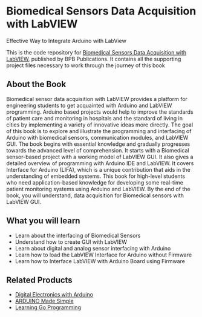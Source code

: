 # Biomedical Sensors Data Acquisition with LabVIEW

Effective Way to Integrate Arduino with LabView

This is the code repository for [Biomedical Sensors Data Acquisition with LabVIEW](https://bpbonline.com/products/biomedical-sensors-data-acquisition-with-labview?_pos=1&_sid=59e4ea2e1&_ss=r), published by BPB Publications. It contains all the supporting project files necessary to work through the journey of this book

## About the Book
Biomedical sensor data acquisition with LabVIEW provides a platform for engineering students to get acquainted with Arduino and LabVIEW programming. Arduino based projects would help to improve the standards of patient care and monitoring in hospitals and the standard of living in cities by implementing a variety of innovative ideas more directly. The goal of this book is to explore and illustrate the programming and interfacing of Arduino with biomedical sensors, communication modules, and LabVIEW GUI. 
The book begins with essential knowledge and gradually progresses towards the advanced level of comprehension. It starts with a Biomedical sensor-based project with a working model of LabVIEW GUI. It also gives a detailed overview of programming with Arduino IDE and LabVIEW. It covers Interface for Arduino (LIFA), which is a unique contribution that aids in the understanding of embedded systems. This book for high-level students who need application-based knowledge for developing some real-time patient monitoring systems using Arduino and LabVIEW. 
By the end of the book, you will understand, data acquisition for Biomedical sensors with LabVIEW GUI.

## What you will learn
* Learn about the interfacing of Biomedical Sensors
* Understand how to create GUI with LabVIEW
* Learn about digital and analog sensor interfacing with Arduino 
* Learn how to load the LabVIEW Interface for Arduino without Firmware
* Learn how to Interface LabVIEW with Arduino Board using Firmware

## Related Products

* [Digital Electronics with Arduino](https://bpbonline.com/products/digital-electronics-with-arduino-microcontroller-book-ebook?_pos=3&_sid=287b5d797&_ss=r)
* [ARDUINO Made Simple](https://bpbonline.com/products/arduino-programming-book-ebook?_pos=1&_sid=287b5d797&_ss=r)
* [Learning Go Programming](https://bpbonline.com/products/learning-go-programming?_pos=7&_sid=8e59ef819&_ss=r)

